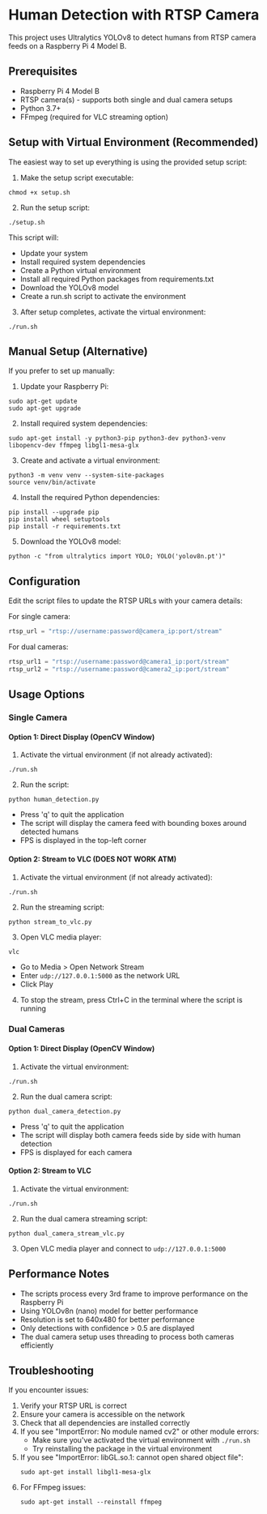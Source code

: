 # Human Detection with RTSP Camera

This project uses Ultralytics YOLOv8 to detect humans from RTSP camera feeds on a Raspberry Pi 4 Model B.

## Prerequisites

- Raspberry Pi 4 Model B
- RTSP camera(s) - supports both single and dual camera setups
- Python 3.7+
- FFmpeg (required for VLC streaming option)

## Setup with Virtual Environment (Recommended)

The easiest way to set up everything is using the provided setup script:

1. Make the setup script executable:
```
chmod +x setup.sh
```

2. Run the setup script:
```
./setup.sh
```

This script will:
- Update your system
- Install required system dependencies
- Create a Python virtual environment
- Install all required Python packages from requirements.txt
- Download the YOLOv8 model
- Create a run.sh script to activate the environment

3. After setup completes, activate the virtual environment:
```
./run.sh
```

## Manual Setup (Alternative)

If you prefer to set up manually:

1. Update your Raspberry Pi:
```
sudo apt-get update
sudo apt-get upgrade
```

2. Install required system dependencies:
```
sudo apt-get install -y python3-pip python3-dev python3-venv libopencv-dev ffmpeg libgl1-mesa-glx
```

3. Create and activate a virtual environment:
```
python3 -m venv venv --system-site-packages
source venv/bin/activate
```

4. Install the required Python dependencies:
```
pip install --upgrade pip
pip install wheel setuptools
pip install -r requirements.txt
```

5. Download the YOLOv8 model:
```
python -c "from ultralytics import YOLO; YOLO('yolov8n.pt')"
```

## Configuration

Edit the script files to update the RTSP URLs with your camera details:

For single camera:
```python
rtsp_url = "rtsp://username:password@camera_ip:port/stream"
```

For dual cameras:
```python
rtsp_url1 = "rtsp://username:password@camera1_ip:port/stream"
rtsp_url2 = "rtsp://username:password@camera2_ip:port/stream"
```

## Usage Options

### Single Camera

#### Option 1: Direct Display (OpenCV Window)

1. Activate the virtual environment (if not already activated):
```
./run.sh
```

2. Run the script:
```
python human_detection.py
```

- Press 'q' to quit the application
- The script will display the camera feed with bounding boxes around detected humans
- FPS is displayed in the top-left corner

#### Option 2: Stream to VLC (DOES NOT WORK ATM)

1. Activate the virtual environment (if not already activated):
```
./run.sh
```

2. Run the streaming script:
```
python stream_to_vlc.py
```

3. Open VLC media player:
```
vlc
```
   - Go to Media > Open Network Stream
   - Enter `udp://127.0.0.1:5000` as the network URL
   - Click Play

4. To stop the stream, press Ctrl+C in the terminal where the script is running

### Dual Cameras

#### Option 1: Direct Display (OpenCV Window)

1. Activate the virtual environment:
```
./run.sh
```

2. Run the dual camera script:
```
python dual_camera_detection.py
```

- Press 'q' to quit the application
- The script will display both camera feeds side by side with human detection
- FPS is displayed for each camera

#### Option 2: Stream to VLC

1. Activate the virtual environment:
```
./run.sh
```

2. Run the dual camera streaming script:
```
python dual_camera_stream_vlc.py
```

3. Open VLC media player and connect to `udp://127.0.0.1:5000`

## Performance Notes

- The scripts process every 3rd frame to improve performance on the Raspberry Pi
- Using YOLOv8n (nano) model for better performance
- Resolution is set to 640x480 for better performance
- Only detections with confidence > 0.5 are displayed
- The dual camera setup uses threading to process both cameras efficiently

## Troubleshooting

If you encounter issues:

1. Verify your RTSP URL is correct
2. Ensure your camera is accessible on the network
3. Check that all dependencies are installed correctly
4. If you see "ImportError: No module named cv2" or other module errors:
   - Make sure you've activated the virtual environment with `./run.sh`
   - Try reinstalling the package in the virtual environment
5. If you see "ImportError: libGL.so.1: cannot open shared object file":
   ```
   sudo apt-get install libgl1-mesa-glx
   ```
6. For FFmpeg issues:
   ```
   sudo apt-get install --reinstall ffmpeg
   ``` 
